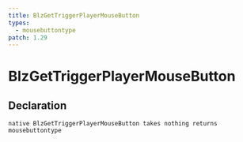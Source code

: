 ```yaml
---
title: BlzGetTriggerPlayerMouseButton
types:
  - mousebuttontype
patch: 1.29
---
```


# BlzGetTriggerPlayerMouseButton

## Declaration

```
native BlzGetTriggerPlayerMouseButton takes nothing returns mousebuttontype
```